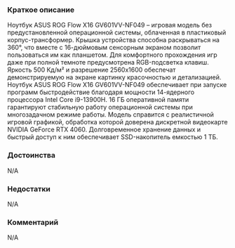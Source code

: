 ### **Краткое описание**
Ноутбук ASUS ROG Flow X16 GV601VV-NF049 – игровая модель без предустановленной операционной системы, облаченная в пластиковый корпус-трансформер. Крышка устройства способна раскрываться на 360°, что вместе с 16-дюймовым сенсорным экраном позволит пользоваться им как планшетом. Для комфортного прохождения игр даже при полной темноте предусмотрена RGB-подсветка клавиш. Яркость 500 Кд/м² и разрешение 2560x1600 обеспечат демонстрируемую на экране картинку красочностью и детализацией.  Ноутбук ASUS ROG Flow X16 GV601VV-NF049 обеспечивает при запуске программ быстродействие благодаря мощности 14-ядерного процессора Intel Core i9-13900H. 16 ГБ оперативной памяти гарантируют стабильную работу операционной системы при многозадачном режиме работы. Модель справится с реалистичной игровой графикой, обработка которой доверена дискретной видеокарте NVIDIA GeForce RTX 4060. Долговременное хранение данных и быстрый доступ к ним обеспечивает SSD-накопитель емкостью 1 ТБ.

### **Достоинства**
N/A

### **Недостатки**
N/A

### **Комментарий**
N/A
